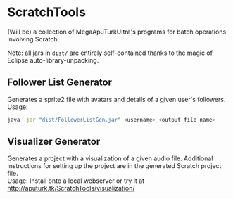 # ScratchTools #
(Will be) a collection of MegaApuTurkUltra's programs for batch operations involving Scratch.

Note: all jars in `dist/` are entirely self-contained thanks to the magic of Eclipse auto-library-unpacking.

## Follower List Generator ##
Generates a sprite2 file with avatars and details of a given user's followers.  
Usage:
```bash
java -jar "dist/FollowerListGen.jar" <username> <output file name>
```

## Visualizer Generator ##
Generates a project with a visualization of a given audio file. Additional instructions for setting up the project are in the generated Scratch project file.  
Usage: Install onto a local webserver or try it at http://aputurk.tk/ScratchTools/visualization/